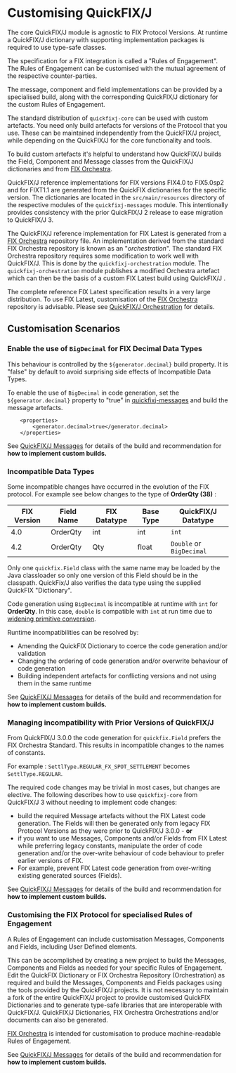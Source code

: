 
# Customising QuickFIX/J

The core QuickFIX/J module is agnostic to FIX Protocol Versions. At runtime a QuickFIX/J dictionary with supporting implementation packages is required to use type-safe classes.

The specification for a FIX integration is called a "Rules of Engagement". The Rules of Engagement can be customised with the mutual agreement of the respective counter-parties.

The message, component and field implementations can be provided by a specialised build, along with the corresponding QuickFIX/J dictionary for the custom Rules of Engagement. 

The standard distribution of ```quickfixj-core``` can be used with custom artefacts. You need only build artefacts for versions of the Protocol that you use. These can be maintained independently from the QuickFIX/J project, while depending on the QuickFIX/J for the core functionality and tools.

To build custom artefacts it's helpful to understand how QuickFIX/J builds the Field, Component and Message classes from the QuickFIX/J dictionaries and from [FIX Orchestra](https://www.fixtrading.org/standards/fix-orchestra/).

QuickFIX/J reference implementations for FIX versions FIX4.0 to FIX5.0sp2 and for FIXT1.1 are generated from the QuickFIX dictionaries for the specific version. The dictionaries are located in the ```src/main/resources``` directory of the respective modules of the ```quickfixj-messages``` module. 
This intentionally provides consistency with the prior QuickFIX/J 2 release to ease migration to QuickFIX/J 3.  

The QuickFIX/J reference implementation for FIX Latest is generated from a [FIX Orchestra](https://www.fixtrading.org/standards/fix-orchestra/) repository file. 
An implementation derived from the standard FIX Orchestra repository is known as an "_orchestration_". 
The standard FIX Orchestra repository requires some modification to work well with QuickFIX/J. 
This is done by the ```quickfixj-orchestration``` module. 
The ```quickfixj-orchestration``` module publishes a modified Orchestra artefact which can then be the basis of a custom FIX Latest build using QuickFIX/J .

The complete reference FIX Latest specification results in a very large distribution. 
To use FIX Latest, customisation of the [FIX Orchestra](https://www.fixtrading.org/standards/fix-orchestra/) repository is advisable.
Please see [QuickFIX/J Orchestration](./quickfixj-orchestration/readme.md) for details.

## Customisation Scenarios

### **Enable the use of ```BigDecimal``` for FIX Decimal Data Types**

This behaviour is controlled by the ```${generator.decimal}``` build property. It is "false" by default to avoid surprising side effects of Incompatible Data Types.

To enable the use of  ```BigDecimal``` in code generation, set the  ```${generator.decimal}``` property to "true" in [quickfixj-messages](./quickfixj-messages/readme.md) and build the message artefacts.

```
	<properties>
		<generator.decimal>true</generator.decimal>
	</properties>
```
See [QuickFIX/J Messages](./quickfixj-messages/readme.md) for details of the build and recommendation for  **how to implement custom builds.**

### **Incompatible Data Types**

Some incompatible changes have occurred in the evolution of the FIX protocol. For example see below changes to the type of **OrderQty (38)** :

|FIX Version|Field Name|FIX Datatype|Base Type|QuickFIX/J Datatype|
|---|---|---|---|---|
|4.0|OrderQty|int|int|```int```|
|4.2|OrderQty|Qty|float|```Double``` or ```BigDecimal```|

Only one ```quickfix.Field``` class with the same name may be loaded by the Java classloader so only one version of this Field should be in the classpath. QuickFix/J also verifies the data type using the supplied QuickFIX "Dictionary". 

Code generation using ```BigDecimal``` is incompatible at runtime with ```int``` for **OrderQty**. In this case, ```double``` is compatible with ```int``` at run time due to [widening primitive conversion](http://titanium.cs.berkeley.edu/doc/java-langspec-1.0/5.doc.html). 

Runtime incompatibilities can be resolved by:
* Amending the QuickFIX Dictionary to coerce the code generation and/or validation
* Changing the ordering of code generation and/or overwrite behaviour of code generation
* Building independent artefacts for conflicting versions and not using them in the same runtime

See [QuickFIX/J Messages](./quickfixj-messages/readme.md) for details of the build and recommendation for  **how to implement custom builds.**

### **Managing incompatibility with Prior Versions of QuickFIX/J**

From QuickFIX/J 3.0.0 the code generation for ```quickfix.Field``` prefers the FIX Orchestra Standard. This results in incompatible changes to the names of constants. 

For example : ```SettlType.REGULAR_FX_SPOT_SETTLEMENT``` becomes ```SettlType.REGULAR```. 

The required code changes may be trivial in most cases, but changes are elective. 
The following describes how to use ```quickfixj-core``` from QuickFIX/J  3 without needing to implement code changes:
* build the required Message artefacts without the FIX Latest code generation. The Fields will then be generated only from legacy FIX Protocol Versions as they were prior to QuickFIX/J 3.0.0 - **or**
* if you want to use Messages, Components and/or Fields from FIX Latest while preferring legacy constants, 
manipulate the order of code generation and/or the over-write behaviour of code behaviour to prefer earlier versions of FIX. 
* For example, prevent FIX Latest code generation from over-writing existing generated sources (Fields).

See [QuickFIX/J Messages](./quickfixj-messages/readme.md) for details of the build and recommendation for  **how to implement custom builds.**

### **Customising the FIX Protocol for specialised Rules of Engagement**

A Rules of Engagement can include customisation Messages, Components and Fields, including User Defined elements.

This can be accomplished by creating a new project to build the Messages, Components and Fields as needed for your specific Rules of Engagement. 
Edit the QuickFIX Dictionary or FIX Orchestra Repository (Orchestration) as required and 
build the Messages, Components and Fields packages using the tools provided by the QuickFIX/J projects. 
It is not necessary to maintain a fork of the entire QuickFIX/J project to provide customised QuickFIX Dictionaries and to 
generate type-safe libraries that are interoperable with QuickFIX/J. 
QuickFIX/J Dictionaries, FIX Orchestra Orchestrations and/or documents can also be generated. 

[FIX Orchestra](https://www.fixtrading.org/standards/fix-orchestra/) is intended for customisation to produce machine-readable Rules of Engagement.

See [QuickFIX/J Messages](./quickfixj-messages/readme.md) for details of the build and recommendation for  **how to implement custom builds.**
